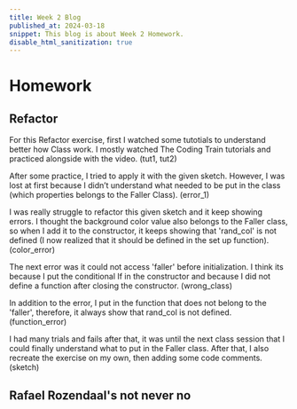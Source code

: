 ```yaml
---
title: Week 2 Blog
published_at: 2024-03-18
snippet: This blog is about Week 2 Homework.
disable_html_sanitization: true
---
```


# Homework

## Refactor 

For this Refactor exercise, first I watched some tutotials to understand better how Class work. I mostly watched The Coding Train tutorials and practiced alongside with the video. (tut1, tut2)

After some practice, I tried to apply it with the given sketch. However, I was lost at first because I didn’t understand what needed to be put in the class (which properties belongs to the Faller Class). (error_1)

I was really struggle to refactor this given sketch and it keep showing errors. I thought the background color value also belongs to the Faller class, so when I add it to the constructor, it keeps showing that 'rand_col' is not defined (I now realized that it should be defined in the set up function). (color_error)

The next error was it could not access 'faller' before initialization. I think its because I put the conditional If in the constructor and because I did not define a function after closing the constructor. (wrong_class)

In addition to the error, I put in the function that does not belong to the 'faller', therefore, it always show that rand_col is not defined. (function_error)

I had many trials and fails after that, it was until the next class session that I could finally understand what to put in the Faller class. After that, I also recreate the exercise on my own, then adding some code comments. (sketch)

## Rafael Rozendaal's not never no




